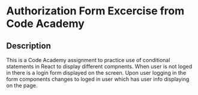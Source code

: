 # Authorization Form Excercise from Code Academy

## Description

This is a Code Academy assignment to practice use of conditional statements in React to display different compnents. When user is not loged in there is a login form displayed on the screen. Upon user logging in the form components changes to loged in user which has user info displaying on the page.
